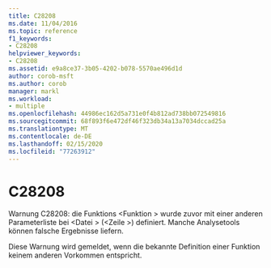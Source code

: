 ```yaml
---
title: C28208
ms.date: 11/04/2016
ms.topic: reference
f1_keywords:
- C28208
helpviewer_keywords:
- C28208
ms.assetid: e9a8ce37-3b05-4202-b078-5570ae496d1d
author: corob-msft
ms.author: corob
manager: markl
ms.workload:
- multiple
ms.openlocfilehash: 44986ec162d5a731e0f4b812ad738bb072549816
ms.sourcegitcommit: 68f893f6e472df46f323db34a13a7034dccad25a
ms.translationtype: MT
ms.contentlocale: de-DE
ms.lasthandoff: 02/15/2020
ms.locfileid: "77263912"
---
```

# <a name="c28208"></a>C28208
Warnung C28208: die Funktions \<Funktion > wurde zuvor mit einer anderen Parameterliste bei \<Datei > (\<Zeile >) definiert. Manche Analysetools können falsche Ergebnisse liefern.

 Diese Warnung wird gemeldet, wenn die bekannte Definition einer Funktion keinem anderen Vorkommen entspricht.
